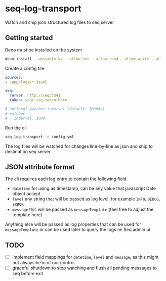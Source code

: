 # seq-log-transport

Watch and ship json structured log files to seq server

## Getting started

Deno must be installed on the system

```sh
deno install --unstable-kv --allow-net --allow-read --allow-write --allow-sys -n seq-log-transport https://cdn.jsdelivr.net/gh/ball6847/seq-log-transport@b78b186/main.ts
```

Create a config file

```yaml
sources:
- /app/logs/*.jsonl

seq:
  server: http://seq:5341
  token: your-seq-token-here

# optional watcher.interval (default: 1000ms)
# watcher:
#   interval: 1000
```

Run the cli

```sh
seq-log-transport -c config.yml
```

The log files will be watched for changes line-by-line as json and ship to destination seq server

## JSON attribute format

The cli requires each log entry to contain the following field

- `datetime` for using as timestamp, can be any value that javascript Date object accept
- `level` any string that will be passed as log level, for example `INFO`, `DEBUG`, `ERROR`
- `message` this will be passed as `messageTemplate` (feel free to adjust the template here)

Anything else will be passed as log properties that can be used for `messageTemplate` or can be used later to query the logs on Seq admin ui

## TODO

- [ ] implement field mappings for `datetime`, `level` and `message`, as this might not always be in of our control.
- [ ] graceful shutdown to stop watching and flush all pending messages to seq before exit

